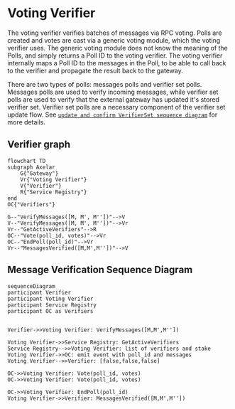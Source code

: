# Voting Verifier

The voting verifier verifies batches of messages via RPC voting. Polls are created and votes are cast via a generic
voting module,
which the voting verifier uses. The generic voting module does not know the meaning of the Polls, and simply returns a
Poll ID to the voting verifier. The voting verifier internally maps
a Poll ID to the messages in the Poll, to be able to call back to
the verifier and propagate the result back to the gateway.

There are two types of polls: messages polls and verifier set polls. Messages polls are used to verify incoming
messages,
while verifier set polls are used to verify that the external gateway has updated it's stored verifier set. Verifier set
polls
are a necessary component of the verifier set update flow.
See [`update and confirm VerifierSet sequence diagram`](multisig_prover.md)
for more details.

## Verifier graph

```mermaid
flowchart TD
subgraph Axelar
    G{"Gateway"}
    Vr{"Voting Verifier"}
    V{"Verifier"}
    R{"Service Registry"}
end
OC{"Verifiers"}

G--"VerifyMessages([M, M', M''])"-->V
V--"VerifyMessages([M, M', M''])"-->Vr
Vr--"GetActiveVerifiers"-->R
OC--"Vote(poll_id, votes)"-->Vr
OC--"EndPoll(poll_id)"-->Vr
Vr--"MessagesVerified([M,M',M''])"-->V

```

## Message Verification Sequence Diagram

```mermaid
sequenceDiagram
participant Verifier
participant Voting Verifier
participant Service Registry
participant OC as Verifiers


Verifier->>Voting Verifier: VerifyMessages([M,M',M''])

Voting Verifier->>Service Registry: GetActiveVerifiers
Service Registry-->>Voting Verifier: list of verifiers and stake
Voting Verifier->>OC: emit event with poll_id and messages
Voting Verifier-->>Verifier: [false,false,false]

OC->>Voting Verifier: Vote(poll_id, votes)
OC->>Voting Verifier: Vote(poll_id, votes)

OC->>Voting Verifier: EndPoll(poll_id)
Voting Verifier->>Verifier: MessagesVerified([M,M',M''])


```
